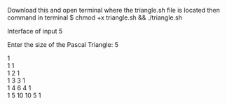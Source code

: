 Download this and open terminal where the triangle.sh file is located then command in terminal
$ chmod +x triangle.sh && ./triangle.sh

Interface of input 5

Enter the size of the Pascal Triangle: 5

1         
1         1         
1         2         1         
1         3         3         1         
1         4         6         4         1         
1         5         10        10        5         1   
